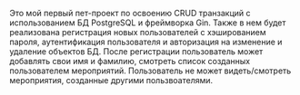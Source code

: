 Это мой первый пет-проект по освоению CRUD транзакций с использованием БД PostgreSQL и фреймворка Gin. Также в нем будет реализована регистрация новых пользователей с хэшированием пароля, аутентификация пользователя и авторизация на изменение и удаление объектов БД.
После регистрации пользователь может добавлять свои имя и фамилию, смотреть список созданных пользователем мероприятий. Пользователь не может видеть/смотреть мероприятия, созданные другими пользвоателями.  